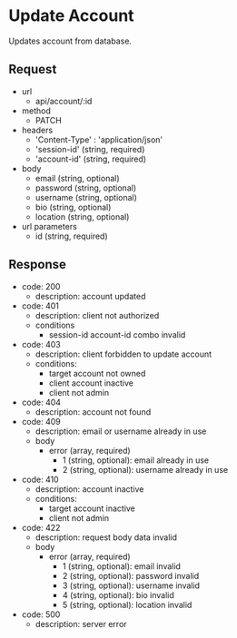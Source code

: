 # Update Account
Updates account from database.

## Request
- url
  - api/account/:id
- method
  - PATCH
- headers
  - 'Content-Type' : 'application/json'
  - 'session-id' (string, required)
  - 'account-id' (string, required)
- body
  - email (string, optional)
  - password (string, optional)
  - username (string, optional)
  - bio (string, optional)
  - location (string, optional)
- url parameters
  - id (string, required)

## Response
- code: 200
  - description: account updated
- code: 401
  - description: client not authorized
  - conditions
    - session-id account-id combo invalid
- code: 403
  - description: client forbidden to update account
  - conditions:
    - target account not owned
    - client account inactive
    - client not admin
- code: 404
  - description: account not found
- code: 409
  - description: email or username already in use
  - body
    - error (array, required)
      - 1 (string, optional): email already in use
      - 2 (string, optional): username already in use
- code: 410
  - description: account inactive
  - conditions:
    - target account inactive
    - client not admin
- code: 422
  - description: request body data invalid
  - body
    - error (array, required)
      - 1 (string, optional): email invalid
      - 2 (string, optional): password invalid
      - 3 (string, optional): username invalid
      - 4 (string, optional): bio invalid
      - 5 (string, optional): location invalid
- code: 500
  - description: server error
